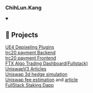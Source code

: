 ### ChihLun.Kang 

<details open> 
  <summary><h2>📘 Projects </h2></summary>

  <!-- Repo info cards - https://github.com/anuraghazra/github-readme-stats -->
  <!-- Small repo cards (fork) - https://github.com/DenverCoder1/github-readme-stats -->
  <p align="left">
    <a href="https://youtu.be/2VeZAaTKIyA">UE4 Depixeling Plugins</a></br>
    <a href="https://github.com/kangchihlun/usdt-payment-demo"> trc20 payment Backend </a></br>
    <a href="https://wallet-pay-trc20-qrcode.onrender.com/?orderid=123452345f&address=TNi9H319rmabnc1pSd4eW5mhRxGeGqSRWM&amount=1&redirecturl=https://walletconnect.org/&timout=1908671711000&iconUrl=https://upload.cc/i1/2020/12/22/kCZp5e.png">
    trc20 payment Frontend</a></br>
    <a href="https://performance-layer.onrender.com/">FTX Algo Trading Dashboard(Fullstack)</a></br>
    <a href="https://medium.com/@cryptic-core/uniswapv3-%E6%94%B6%E7%9B%8A%E8%A6%96%E8%A6%BA%E5%8C%96%E6%A8%A1%E6%93%AC%E5%99%A8%E5%B7%A5%E5%85%B7%E4%BB%8B%E7%B4%B9-7bc6f00b26c6">UniswapV3 Articles </a></br>
    <a href="https://cryptic-core.github.io/uniswap-v3-hedged-simulation/">Uniswap 3d hedge simulation</a></br>
    <a href="https://github.com/LeapFi/fee_estimation/blob/main/fee_estimation.js">Uniswap fee estimation</a> and
    <a href="https://medium.com/@leapfi/estimating-uniswap-fees-on-arbitrum-a-fee-income-calculation-guide-527fe7283fd2">article</a>
    </br>
    <a href="https://test-staking-dapp.onrender.com/">FullStack Staking Dapp</a>
  </p>
</details>


                                                                                                                
                                                                                                                
                                                                                                                
                                                                                                                
                                                                                                                
                                                                                                                
                                                                                                                
                                                                                                                
                                                                                                                
                                                                                                                
                                                                                                                
                                                                                                                
                                                                                                                
